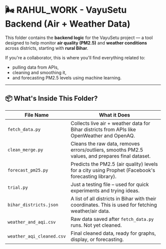# 🌬️ RAHUL_WORK - VayuSetu Backend (Air + Weather Data)

This folder contains the **backend logic** for the VayuSetu project — a tool designed to help monitor **air quality (PM2.5)** and **weather conditions** across districts, starting with **rural Bihar**.

If you're a collaborator, this is where you'll find everything related to:
- pulling data from APIs,
- cleaning and smoothing it,
- and forecasting PM2.5 levels using machine learning.

---

## 📦 What's Inside This Folder?

| File Name               | What it Does |
|-------------------------|--------------|
| `fetch_data.py`         | Collects live air + weather data for Bihar districts from APIs like OpenWeather and OpenAQ. |
| `clean_merge.py`        | Cleans the raw data, removes errors/outliers, smooths PM2.5 values, and prepares final dataset. |
| `forecast_pm25.py`      | Predicts the PM2.5 (air quality) levels for a city using Prophet (Facebook's forecasting library). |
| `trial.py`              | Just a testing file – used for quick experiments and trying ideas. |
| `bihar_districts.json`  | A list of all districts in Bihar with their coordinates. This is used for fetching weather/air data. |
| `weather_and_aqi.csv`   | Raw data saved after `fetch_data.py` runs. Not yet cleaned. |
| `weather_aqi_cleaned.csv` | Final cleaned data, ready for graphs, display, or forecasting. |

